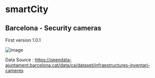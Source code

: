# smartCity


 ## Barcelona - Security cameras 
 First version 1.0.1

 ![image](https://github.com/user-attachments/assets/ccfcd0bd-1511-40cd-8129-a1d695ebf8a6)

Data Source : https://opendata-ajuntament.barcelona.cat/data/ca/dataset/infraestructures-inventari-cameres
